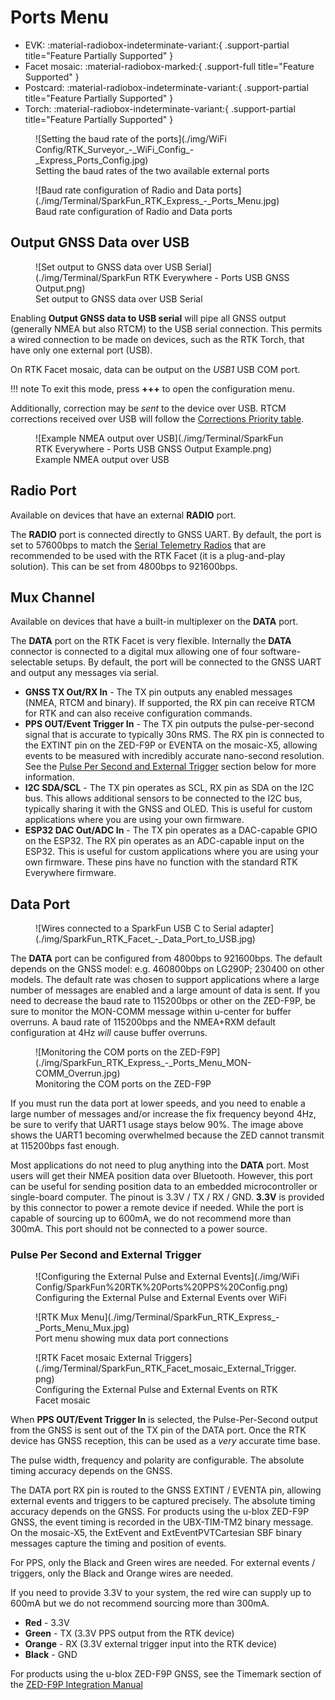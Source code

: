 # Ports Menu

<!--
Compatibility Icons
====================================================================================

:material-radiobox-marked:{ .support-full title="Feature Supported" }
:material-radiobox-indeterminate-variant:{ .support-partial title="Feature Partially Supported" }
:material-radiobox-blank:{ .support-none title="Feature Not Supported" }
-->

<div class="grid cards fill" markdown>

- EVK: :material-radiobox-indeterminate-variant:{ .support-partial title="Feature Partially Supported" }
- Facet mosaic: :material-radiobox-marked:{ .support-full title="Feature Supported" }
- Postcard: :material-radiobox-indeterminate-variant:{ .support-partial title="Feature Partially Supported" }
- Torch: :material-radiobox-indeterminate-variant:{ .support-partial title="Feature Partially Supported" }

</div>

<figure markdown>
![Setting the baud rate of the ports](./img/WiFi Config/RTK_Surveyor_-_WiFi_Config_-_Express_Ports_Config.jpg)
<figcaption markdown>
Setting the baud rates of the two available external ports
</figcaption>
</figure>

<figure markdown>
![Baud rate configuration of Radio and Data ports](./img/Terminal/SparkFun_RTK_Express_-_Ports_Menu.jpg)
<figcaption markdown>
Baud rate configuration of Radio and Data ports
</figcaption>
</figure>

## Output GNSS Data over USB

<figure markdown>
![Set output to GNSS data over USB Serial](./img/Terminal/SparkFun RTK Everywhere - Ports USB GNSS Output.png)
<figcaption markdown>
Set output to GNSS data over USB Serial
</figcaption>
</figure>

Enabling **Output GNSS data to USB serial** will pipe all GNSS output (generally NMEA but also RTCM) to the USB serial connection. This permits a wired connection to be made on devices, such as the RTK Torch, that have only one external port (USB).

On RTK Facet mosaic, data can be output on the _USB1_ USB COM port.

!!! note
	To exit this mode, press **+++** to open the configuration menu.

Additionally, correction may be *sent* to the device over USB. RTCM corrections received over USB will follow the [Corrections Priority table](menu_corrections_priorities.md).

<figure markdown>
![Example NMEA output over USB](./img/Terminal/SparkFun RTK Everywhere - Ports USB GNSS Output Example.png)
<figcaption markdown>
Example NMEA output over USB
</figcaption>
</figure>

## Radio Port

Available on devices that have an external **RADIO** port.

The **RADIO** port is connected directly to GNSS UART. By default, the port is set to 57600bps to match the [Serial Telemetry Radios](https://www.sparkfun.com/products/19032) that are recommended to be used with the RTK Facet (it is a plug-and-play solution). This can be set from 4800bps to 921600bps.

## Mux Channel

Available on devices that have a built-in multiplexer on the **DATA** port.

The **DATA** port on the RTK Facet is very flexible. Internally the **DATA** connector is connected to a digital mux allowing one of four software-selectable setups. By default, the port will be connected to the GNSS UART and output any messages via serial.

- **GNSS TX Out/RX In** - The TX pin outputs any enabled messages (NMEA, RTCM and binary). If supported, the RX pin can receive RTCM for RTK and can also receive configuration commands.
- **PPS OUT/Event Trigger In** - The TX pin outputs the pulse-per-second signal that is accurate to typically 30ns RMS. The RX pin is connected to the EXTINT pin on the ZED-F9P or EVENTA on the mosaic-X5, allowing events to be measured with incredibly accurate nano-second resolution. See the [Pulse Per Second and External Trigger](#pulse-per-second-and-external-trigger) section below for more information.
- **I2C SDA/SCL** - The TX pin operates as SCL, RX pin as SDA on the I2C bus. This allows additional sensors to be connected to the I2C bus, typically sharing it with the GNSS and OLED. This is useful for custom applications where you are using your own firmware.
- **ESP32 DAC Out/ADC In** - The TX pin operates as a DAC-capable GPIO on the ESP32. The RX pin operates as an ADC-capable input on the ESP32. This is useful for custom applications where you are using your own firmware. These pins have no function with the standard RTK Everywhere firmware.

## Data Port

<figure markdown>
![Wires connected to a SparkFun USB C to Serial adapter](./img/SparkFun_RTK_Facet_-_Data_Port_to_USB.jpg)
<figcaption markdown>
</figcaption>
</figure>

The **DATA** port can be configured from 4800bps to 921600bps. The default depends on the GNSS model: e.g. 460800bps on LG290P; 230400 on other models. The default rate was chosen to support applications where a large number of messages are enabled and a large amount of data is sent. If you need to decrease the baud rate to 115200bps or other on the ZED-F9P, be sure to monitor the MON-COMM message within u-center for buffer overruns. A baud rate of 115200bps and the NMEA+RXM default configuration at 4Hz *will* cause buffer overruns.

<figure markdown>
![Monitoring the COM ports on the ZED-F9P](./img/SparkFun_RTK_Express_-_Ports_Menu_MON-COMM_Overrun.jpg)
<figcaption markdown>
Monitoring the COM ports on the ZED-F9P
</figcaption>
</figure>

If you must run the data port at lower speeds, and you need to enable a large number of messages and/or increase the fix frequency beyond 4Hz, be sure to verify that UART1 usage stays below 90%. The image above shows the UART1 becoming overwhelmed because the ZED cannot transmit at 115200bps fast enough.

Most applications do not need to plug anything into the **DATA** port. Most users will get their NMEA position data over Bluetooth. However, this port can be useful for sending position data to an embedded microcontroller or single-board computer. The pinout is 3.3V / TX / RX / GND. **3.3V** is provided by this connector to power a remote device if needed. While the port is capable of sourcing up to 600mA, we do not recommend more than 300mA. This port should not be connected to a power source.

### Pulse Per Second and External Trigger

<figure markdown>
![Configuring the External Pulse and External Events](./img/WiFi Config/SparkFun%20RTK%20Ports%20PPS%20Config.png)
<figcaption markdown>
Configuring the External Pulse and External Events over WiFi
</figcaption>
</figure>

<figure markdown>
![RTK Mux Menu](./img/Terminal/SparkFun_RTK_Express_-_Ports_Menu_Mux.jpg)
<figcaption markdown>
Port menu showing mux data port connections
</figcaption>
</figure>

<figure markdown>
![RTK Facet mosaic External Triggers](./img/Terminal/SparkFun_RTK_Facet_mosaic_External_Trigger.png)
<figcaption markdown>
Configuring the External Pulse and External Events on RTK Facet mosaic
</figcaption>
</figure>

When **PPS OUT/Event Trigger In** is selected, the Pulse-Per-Second output from the GNSS is sent out of the TX pin of the DATA port. Once the RTK device has GNSS reception, this can be used as a *very* accurate time base.

The pulse width, frequency and polarity are configurable. The absolute timing accuracy depends on the GNSS.

The DATA port RX pin is routed to the GNSS EXTINT / EVENTA pin, allowing external events and triggers to be captured precisely. The absolute timing accuracy depends on the GNSS. For products using the u-blox ZED-F9P GNSS, the event timing is recorded in the UBX-TIM-TM2 binary message. On the mosaic-X5, the ExtEvent and ExtEventPVTCartesian SBF binary messages capture the timing and position of events.

For PPS, only the Black and Green wires are needed. For external events / triggers, only the Black and Orange wires are needed.

If you need to provide 3.3V to your system, the red wire can supply up to 600mA but we do not recommend sourcing more than 300mA.

- **Red** - 3.3V
- **Green** - TX (3.3V PPS output from the RTK device)
- **Orange** - RX (3.3V external trigger input into the RTK device)
- **Black** - GND

For products using the u-blox ZED-F9P GNSS, see the Timemark section of the [ZED-F9P Integration Manual](https://cdn.sparkfun.com/assets/learn_tutorials/1/8/5/7/ZED-F9P_IntegrationManual__UBX-18010802_.pdf) 